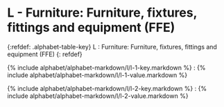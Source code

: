  <div data-role="collapsible" data-inset="false" markdown="1">
 <h1 class="cart-collapsible-div">L - Furniture: Furniture, fixtures, fittings and equipment (FFE)</h1>

{:refdef: .alphabet-table-key}
L
: Furniture: Furniture, fixtures, fittings and equipment (FFE)
{: refdef}

{% include alphabet/alphabet-markdown/l/l-1-key.markdown %}
: {% include alphabet/alphabet-markdown/l/l-1-value.markdown %}

{% include alphabet/alphabet-markdown/l/l-2-key.markdown %}
: {% include alphabet/alphabet-markdown/l/l-2-value.markdown %}

 </div>
